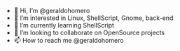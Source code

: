 - 👋 Hi, I’m @geraldohomero
- 👀 I’m interested in Linux, ShellScript, Gnome, back-end
- 🌱 I’m currently learning ShellScript
- 💞️ I’m looking to collaborate on OpenSource projects
- 📫 How to reach me @geraldohomero

<!---
geraldohomero/geraldohomero is a ✨ special ✨ repository because its `README.md` (this file) appears on your GitHub profile.
You can click the Preview link to take a look at your changes.
--->
